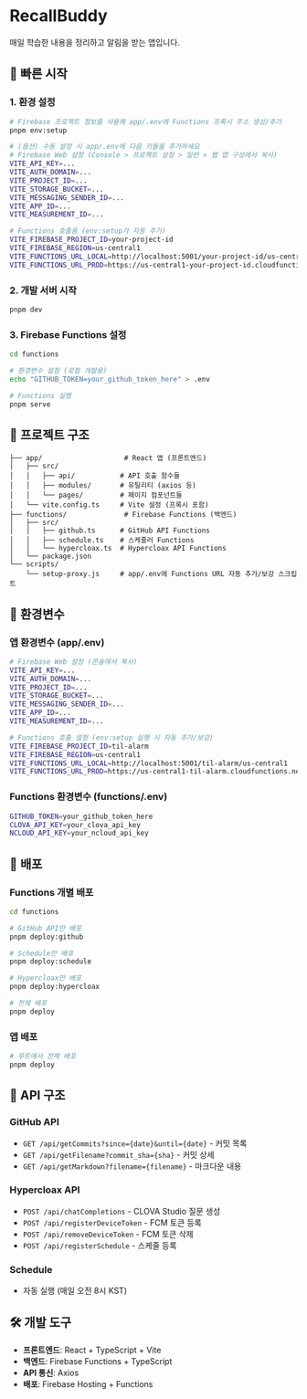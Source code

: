 # RecallBuddy

매일 학습한 내용을 정리하고 알림을 받는 앱입니다.

## 🚀 빠른 시작

### 1. 환경 설정
```bash
# Firebase 프로젝트 정보를 사용해 app/.env에 Functions 프록시 주소 생성/추가
pnpm env:setup

# (옵션) 수동 설정 시 app/.env에 다음 키들을 추가하세요
# Firebase Web 설정 (Console > 프로젝트 설정 > 일반 > 웹 앱 구성에서 복사)
VITE_API_KEY=...
VITE_AUTH_DOMAIN=...
VITE_PROJECT_ID=...
VITE_STORAGE_BUCKET=...
VITE_MESSAGING_SENDER_ID=...
VITE_APP_ID=...
VITE_MEASUREMENT_ID=...

# Functions 호출용 (env:setup가 자동 추가)
VITE_FIREBASE_PROJECT_ID=your-project-id
VITE_FIREBASE_REGION=us-central1
VITE_FUNCTIONS_URL_LOCAL=http://localhost:5001/your-project-id/us-central1
VITE_FUNCTIONS_URL_PROD=https://us-central1-your-project-id.cloudfunctions.net
```

### 2. 개발 서버 시작
```bash
pnpm dev
```

### 3. Firebase Functions 설정
```bash
cd functions

# 환경변수 설정 (로컬 개발용)
echo "GITHUB_TOKEN=your_github_token_here" > .env

# Functions 실행
pnpm serve
```

## 📁 프로젝트 구조

```
├── app/                    # React 앱 (프론트엔드)
│   ├── src/
│   │   ├── api/           # API 호출 함수들
│   │   ├── modules/       # 유틸리티 (axios 등)
│   │   └── pages/         # 페이지 컴포넌트들
│   └── vite.config.ts     # Vite 설정 (프록시 포함)
├── functions/              # Firebase Functions (백엔드)
│   ├── src/
│   │   ├── github.ts      # GitHub API Functions
│   │   ├── schedule.ts    # 스케줄러 Functions
│   │   └── hypercloax.ts  # Hypercloax API Functions
│   └── package.json
└── scripts/
    └── setup-proxy.js     # app/.env에 Functions URL 자동 추가/보강 스크립트
```

## 🔧 환경변수

### 앱 환경변수 (app/.env)
```bash
# Firebase Web 설정 (콘솔에서 복사)
VITE_API_KEY=...
VITE_AUTH_DOMAIN=...
VITE_PROJECT_ID=...
VITE_STORAGE_BUCKET=...
VITE_MESSAGING_SENDER_ID=...
VITE_APP_ID=...
VITE_MEASUREMENT_ID=...

# Functions 호출 설정 (env:setup 실행 시 자동 추가/보강)
VITE_FIREBASE_PROJECT_ID=til-alarm
VITE_FIREBASE_REGION=us-central1
VITE_FUNCTIONS_URL_LOCAL=http://localhost:5001/til-alarm/us-central1
VITE_FUNCTIONS_URL_PROD=https://us-central1-til-alarm.cloudfunctions.net
```

### Functions 환경변수 (functions/.env)
```bash
GITHUB_TOKEN=your_github_token_here
CLOVA_API_KEY=your_clova_api_key
NCLOUD_API_KEY=your_ncloud_api_key
```

## 🚀 배포

### Functions 개별 배포
```bash
cd functions

# GitHub API만 배포
pnpm deploy:github

# Schedule만 배포
pnpm deploy:schedule

# Hypercloax만 배포
pnpm deploy:hypercloax

# 전체 배포
pnpm deploy
```

### 앱 배포
```bash
# 루트에서 전체 배포
pnpm deploy
```

## 🔄 API 구조

### GitHub API
- `GET /api/getCommits?since={date}&until={date}` - 커밋 목록
- `GET /api/getFilename?commit_sha={sha}` - 커밋 상세
- `GET /api/getMarkdown?filename={filename}` - 마크다운 내용

### Hypercloax API
- `POST /api/chatCompletions` - CLOVA Studio 질문 생성
- `POST /api/registerDeviceToken` - FCM 토큰 등록
- `POST /api/removeDeviceToken` - FCM 토큰 삭제
- `POST /api/registerSchedule` - 스케줄 등록

### Schedule
- 자동 실행 (매일 오전 8시 KST)

## 🛠️ 개발 도구

- **프론트엔드**: React + TypeScript + Vite
- **백엔드**: Firebase Functions + TypeScript
- **API 통신**: Axios
- **배포**: Firebase Hosting + Functions